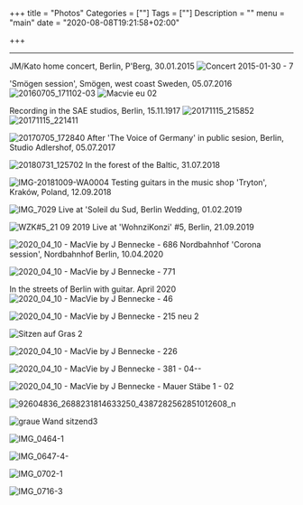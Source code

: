 +++
title = "Photos"
Categories = [""]
Tags = [""]
Description = ""
menu = "main"
date = "2020-08-08T19:21:58+02:00"

+++


-----

JM/Kato home concert, Berlin, P'Berg, 30.01.2015
![Concert 2015-01-30 - 7](https://user-images.githubusercontent.com/459464/89734954-6a656680-da5f-11ea-9bbf-0907666cedaa.jpg)


'Smögen session', Smögen, west coast Sweden, 05.07.2016  
![20160705_171102-03](https://user-images.githubusercontent.com/459464/89734948-68030c80-da5f-11ea-8301-54d173654d24.JPG)
![Macvie eu 02](https://user-images.githubusercontent.com/459464/89734963-6e918400-da5f-11ea-9a83-f55bc33456f8.jpg)


Recording in the SAE studios, Berlin, 15.11.1917 
![20171115_215852](https://user-images.githubusercontent.com/459464/89734950-69343980-da5f-11ea-9470-8fdbd27de507.jpg)
![20171115_221411](https://user-images.githubusercontent.com/459464/89734951-69ccd000-da5f-11ea-9e38-58c7a123c92d.jpg)

![20170705_172840](https://user-images.githubusercontent.com/459464/89734949-689ba300-da5f-11ea-94aa-36257ec32482.jpg)
After 'The Voice of Germany' in public sesion, Berlin, Studio Adlershof, 05.07.2017



![20180731_125702](https://user-images.githubusercontent.com/459464/89734952-69ccd000-da5f-11ea-9e04-b178dac2cfac.jpg)
In the forest of the Baltic, 31.07.2018


![IMG-20181009-WA0004](https://user-images.githubusercontent.com/459464/89734962-6e918400-da5f-11ea-9eed-f432b3eefa30.jpg)
Testing guitars in the music shop 'Tryton', Kraków, Poland, 12.09.2018 


![IMG_7029](https://user-images.githubusercontent.com/459464/89734961-6df8ed80-da5f-11ea-9d4e-7a76bf6e6588.JPG)
Live at 'Soleil du Sud, Berlin Wedding, 01.02.2019


![WZK#5_21 09 2019](https://user-images.githubusercontent.com/459464/89734966-6fc2b100-da5f-11ea-9692-090a93828d8c.jpg)
Live at 'WohnziKonzi' #5, Berlin, 21.09.2019

![2020_04_10 - MacVie by J  Bennecke - 686 Nordbahnhof](https://user-images.githubusercontent.com/459464/89734945-66d1df80-da5f-11ea-814f-65e3c80c7142.jpg)
'Corona session', Nordbahnhof Berlin, 10.04.2020 

![2020_04_10 - MacVie by J  Bennecke - 771](https://user-images.githubusercontent.com/459464/89734946-676a7600-da5f-11ea-8934-4e93098eae43.JPG)


In the streets of Berlin with guitar. April 2020
![2020_04_10 - MacVie by J  Bennecke - 46](https://user-images.githubusercontent.com/459464/89734938-5f123b00-da5f-11ea-92b6-3a28462d92eb.JPG)

![2020_04_10 - MacVie by J  Bennecke - 215 neu 2](https://user-images.githubusercontent.com/459464/89734940-633e5880-da5f-11ea-8834-8c1bbd246b41.jpg)

![Sitzen auf Gras 2](https://user-images.githubusercontent.com/459464/89734965-6f2a1a80-da5f-11ea-9e4b-972963e107ae.jpg)

![2020_04_10 - MacVie by J  Bennecke - 226](https://user-images.githubusercontent.com/459464/89734942-646f8580-da5f-11ea-8bb8-2ac0117d5231.JPG)

![2020_04_10 - MacVie by J  Bennecke - 381 - 04--](https://user-images.githubusercontent.com/459464/89734944-66394900-da5f-11ea-8a53-b79e1b65ee8e.JPG)

![2020_04_10 - MacVie by J  Bennecke - Mauer Stäbe 1 - 02](https://user-images.githubusercontent.com/459464/89734947-676a7600-da5f-11ea-8c3c-2e9bb8b55f00.jpg)


![92604836_2688231814633250_4387282562851012608_n](https://user-images.githubusercontent.com/459464/89734953-6a656680-da5f-11ea-81d9-c87152be99c5.jpg)


![graue Wand sitzend3](https://user-images.githubusercontent.com/459464/89734955-6afdfd00-da5f-11ea-8cb2-764662e985b5.jpg)

![IMG_0464-1](https://user-images.githubusercontent.com/459464/89734956-6c2f2a00-da5f-11ea-9fbb-1a720e45021b.jpg)

![IMG_0647-4-](https://user-images.githubusercontent.com/459464/89734957-6c2f2a00-da5f-11ea-9966-1e3a2ec3f08d.JPG)

![IMG_0702-1](https://user-images.githubusercontent.com/459464/89734959-6cc7c080-da5f-11ea-9e2c-d591c8549a79.jpg)

![IMG_0716-3](https://user-images.githubusercontent.com/459464/89734960-6d605700-da5f-11ea-813d-5e313c697993.jpg)
